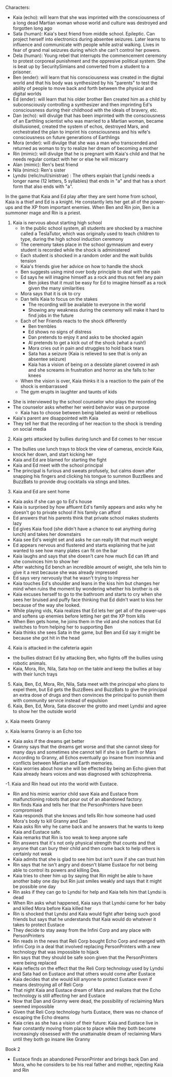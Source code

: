 Characters:
- Kaia (echo): will learn that she was imprinted with the consciousness of
  a long dead Martian woman whose world and culture was destroyed and forgotten long ago
- Sata (human): Kaia's best friend from middle school. Epileptic. Can project herself into electronics during absentee seizures. Later learns to influence and communicate with people while astral walking. Lives in fear of grand mal seizures during which she can't control her powers.
- Dela (human): Young rebel that interrupts the commencement ceremony to protest corporeal punishment and the oppresive political system. She is beat up by SecuritySimians and converted from a student to a prisoner.
- Ben (ender): will learn that his consciousness was created in the digital
  world and that his body was synthesized by his "parents" to test the ability
  of people to move back and forth between the physical and digital worlds
- Ed (ender): will learn that his older brother Ben created him as a child by
  subconsciously controlling a synthesizer and then imprinting Ed's
  consciousness during their childhood with the ideals of bravery, etc.
- Dan (echo): will divulge that has been imprinted with the consciousness of an
  Earthling scientist who was married to a Martian woman, became disillusioned,
  created the system of echos, destroyed Mars, and orchestrated the plan to
  imprint his consciousness and his wife's consciousness on future generations
  of Earthlings
- Mora (ender): will divulge that she was a man who transcended and returned
  as woman to try to realize her dream of becoming a mother
- Rin (mimic): will divulge that he is pregnant with Kaia's child and that he
  needs regular contact with her or else he will miscarry
- Alan (mimic): Ren's best friend
- Nila (mimic): Ren's sister
- Lyndsi (relic/null/sinistrae) : The others explain that Lyndsi needs a longer name (12 letters, 5 syllables) that ends in "a" and that has a short form that also ends with "a".

In the game that Kaia and Ed play after they are sent home from school,
Kaia is a thief and Ed is a knight.
He constantly lets her get all of the power-ups and the XP from important enemies.
When Ben and Rin join, Ben is a summoner mage and Rin is a priest.

1. Kaia is nervous about starting high school
    - In the public school system, all students are shocked by a machine called
      a TeslaTutor, which was originally used to teach children to type, during
      the high school induction ceremony
    - The ceremony takes place in the school gymnasium and every student is
      recorded while the shock is administered
    - Each student is shocked in a random order and the wait builds tension
    - Kaia's friends give her advice on how to handle the shock
    - Ben suggests using mind over body principle to deal with the pain
    - Ed says he will imagine himself as a rock and thus not feel any pain
        - Ben jokes that it must be easy for Ed to imagine himself as a rock
          given the many similarities
    - Mora says that it is ok to cry
    - Dan tells Kaia to focus on the stakes
        - The recording will be available to everyone in the world
        - Showing any weakness during the ceremony will make it hard to find
          jobs in the future
    - Each of her Friends reacts to the shock differently
        - Ben trembles
        - Ed shows no signs of distress
        - Dan pretends to enjoy it and asks to be shocked again
        - Al pretends to get a kick out of the shock (what a rush!)
        - Mora cries out in pain and struggles to hold back tears
        - Sata has a seizure (Kaia is relieved to see that is only an
          absentee seizure)
        - Kaia has a vision of being on a desolate planet covered in ash and
          she screams in frustration and horror as she falls to her knees
    - When the vision is over, Kaia thinks it is a reaction to the pain of the
      shock is embarrassed
    - The gym erupts in laughter and taunts of kids
  - She is interviewed by the school counselor who plays the recording
  - The counselor asks whether her weird behavior was on purpose
    - Kaia has to choose between being labeled as weird or rebellious
  - Kaia's parent are disappointed with Kaia
  - They tell her that the recording of her reaction to the shock is trending
    on social media
2. Kaia gets attacked by bullies during lunch and Ed comes to her rescue
- The bullies use lunch trays to block the view of cameras, encircle Kaia, knock her down, and start kicking her
- Kaia and Ed are blamed for starting the fight
- Kaia and Ed meet with the school principal
- The principal is furious and sweats profusely, but calms down after snapping his fingers and clicking his tongue to summon BuzzBees and BuzzBats to provide drug cocktails via stings and bites.
3. Kaia and Ed are sent home
  - Kaia asks if she can go to Ed's house
  - Kaia is surprised by how affluent Ed's family appears and asks why he
    doesn't go to private school if his family can afford
  - Ed answers that his parents think that private school makes students lazy
  - Ed gives Kaia food (she didn't have a chance to eat anything during lunch) and takes her downstairs
  - Kaia see Ed's weight set and asks he can really lift that much weight
  - Ed appears nervous and flustered and starts explaining that he just wanted
    to see how many plates can fit on the bar
  - Kaia laughs and says that she doesn't care how much Ed can lift and she
    convinces him to show her
  - After watching Ed bench an incredible amount of weight, she tells him to
    give it a rest because she was already impressed
  - Ed says very nervously that he wasn't trying to impress her
  - Kaia touches Ed's shoulder and leans in the kiss him but changes her mind
    when ruins the moment by wondering whether his brother is ok
  - Kaia excuses herself to go to the bathroom and starts to cry when she sees her bruised and puffy face thinking that Ed didn't want to kiss her because of the way she looked.
  - While playing vids, Kaia realizes that Ed lets her get all of the
    power-ups and softens up enemies before letting her get the XP from kills
  - When Ben gets home, he joins them in the vid and she notices that Ed
    switches to from helping her to supporting Ben
  - Kaia thinks she sees Sata in the game, but Ben and Ed say it might be
    because she got hit in the head
4. Kaia is attacked in the cafeteria again
- the bullies distract Ed by attacking Ben, who fights off the bullies using robotic animals.
- Kaia, Mora, Rin, Nila, Sata hop on the table and keep the bullies at bay with their lunch trays
5. Kaia, Ben, Ed, Mora, Rin, Nila, Sata meet with the principal who plans to expel them, but Ed gets the BuzzBees and BuzzBats to give the principal an extra dose of drugs and then convinces the principal to punish them with community service instead of expulsion
6. Kaia, Ben, Ed, Mora, Sata discover the grotto and meet Lyndsi and agree to show her the outside world

x. Kaia meets Granny

x. Kaia learns Granny is an Echo too
  - Kaia asks if the dreams get better
  - Granny says that the dreams get worse and that she cannot sleep for many
    days and sometimes she cannot tell if she is on Earth or Mars
  - According to Granny, all Echos eventually go insane from insomnia and conflicts between Martian and Earth memories.
  - Kaia worries about how she will be effected by being an Echo given that Kaia already hears voices and was diagnosed with schizophrenia.

-1. Kaia and Rin head out into the world with Eustace.
  - Rin and his mimic warrior child save Kaia and Eustace from malfunctioning
    robots that pour out of an abandoned factory.
  - Rin finds Kaia and tells her that the PersonPrinters have been compromised
  - Kaia responds that she knows and tells Rin how someone had used Mora's body
    to kill Granny and Dan
  - Kaia asks Rin why he came back and he answers that he wants to keep Kaia
    and Eustace safe.
  - Kaia remarks that Rin is too weak to keep anyone safe
  - Rin answers that it's not only physical strength that counts and that
    anyone that can bury their child and then come back to help others is
    certainly not weak
  - Kaia admits that she is glad to see him but isn't sure if she can trust him
  - Rin says that he isn't angry and doesn't blame Eustace for not being able
    to control its powers and killing Dea.
  - Kaia tries to cheer him up by saying that Rin might be able to have another
    baby one day but Rin just smiles weakly and says that it might be possible
    one day
  - Rin asks if they can go to Lyndsi for help and Kaia tells him that Lyndsi
    is dead
  - When Rin asks what happened, Kaia says that Lyndsi came for her baby and
    killed Mora before Kaia killed her
  - Rin is shocked that Lyndsi and Kaia would fight after being such good
    friends but says that he understands that Kaia would do whatever it takes
    to protect Eustace
  - They decide to stay away from the Infini Corp and any place with
    PersonPrinters
  - Rin reads in the news that Reli Corp bought Echo Corp and merged with
    Infini Corp in a deal that involved replacing PersonPrinters with a new
    technology that was impossible to hijack
  - Rin says that they should be safe soon given that the PersonPrinters were
    being replaced
  - Kaia reflects on the effect that the Reli Corp technology used by Lyndsi
    and Sata had on Eustace and that others would come after Eustace
  - Kaia decides that she would kill anyone to protect Eustace even if means
    destroying all of Reli Corp
  - That night Kaia and Eustace dream of Mars and realizes that the Echo
    technology is still affecting her and Eustace
  - Now that Dan and Granny were dead, the possibility of reclaiming Mars
    seemed impossible
  - Given that Reli Corp technology hurts Eustace, there was no chance of
    escaping the Echo dreams
  - Kaia cries as she has a vision of their future: Kaia and Eustace live in
    fear constantly moving from place to place while they both become
    increasingly obsessed with the unattainable dream of reclaiming Mars until
    they both go insane like Granny

Book 2
- Eustace finds an abandoned PersonPrinter and brings back Dan and Mora, who he
  considers to be his real father and mother, rejecting Kaia and Rin

